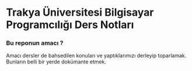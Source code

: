 # Trakya Üniversitesi Bilgisayar Programcılığı Ders Notları

### Bu reponun amacı ?
Amacı dersler de bahsedilen konuları ve yaptıklarımızı derleyip toparlamak. Bunların belli bir yerde dokümante etmek.

